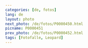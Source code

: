```yaml
---
categories: [de, fotos]
lang: de
layout: photo
next_photo: /de/fotos/P0000450.html
picname: P0000451
prev_photo: /de/fotos/P0000452.html
tags: [Fotofalle, Leopard]
---
```

